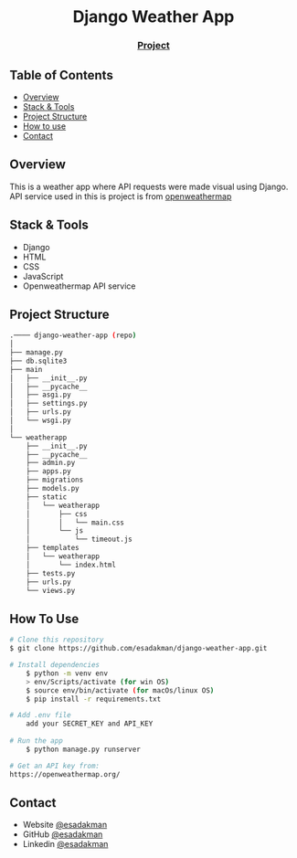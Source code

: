 <!-- Please update value in the {}  -->

<h1 align="center">Django Weather App</h1>


<div align="center">
  <h3>
    <a href="https://github.com/esadakman/django-weather-app">
      Project
    </a>
  </h3>
</div>

<!-- TABLE OF CONTENTS -->

## Table of Contents

- [Overview](#overview)
- [Stack & Tools](#stack)
- [Project Structure](#project-structure)
- [How to use](#how-to-use)
- [Contact](#contact)

<!-- OVERVIEW -->

## Overview

This is a weather app where API requests were made visual using Django. API service used in this is project is from [openweathermap](https://openweathermap.org/)

 


<h2 id="stack">Stack & Tools</h2>

<!-- This section should list any major frameworks that you built your project using. Here are a few examples.-->

- Django
- HTML
- CSS
- JavaScript
- Openweathermap API service

## Project Structure

```bash
.──── django-weather-app (repo)
│
├── manage.py
├── db.sqlite3
├── main
│   ├── __init__.py
│   ├── __pycache__
│   ├── asgi.py
│   ├── settings.py
│   ├── urls.py
│   └── wsgi.py
│
└── weatherapp
    ├── __init__.py
    ├── __pycache__
    ├── admin.py
    ├── apps.py
    ├── migrations
    ├── models.py
    ├── static
    │   └── weatherapp
    │       ├── css
    │       │   └── main.css
    │       └── js
    │           └── timeout.js
    ├── templates
    │   └── weatherapp
    │       └── index.html
    ├── tests.py
    ├── urls.py
    └── views.py
```


## How To Use

<!-- This is an example, please update according to your application -->

```bash
# Clone this repository
$ git clone https://github.com/esadakman/django-weather-app.git

# Install dependencies
    $ python -m venv env
    > env/Scripts/activate (for win OS)
    $ source env/bin/activate (for macOs/linux OS)
    $ pip install -r requirements.txt

# Add .env file
    add your SECRET_KEY and API_KEY
    
# Run the app
    $ python manage.py runserver

# Get an API key from:
https://openweathermap.org/
```

## Contact 

- Website [@esadakman](https://esadakman.github.io/)
- GitHub [@esadakman](https://github.com/esadakman)
- Linkedin [@esadakman](https://www.linkedin.com/in/esadakman/)